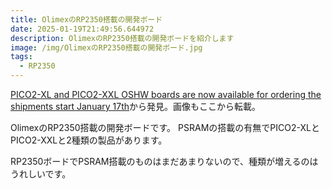 ```yaml
---
title: OlimexのRP2350搭載の開発ボード
date: 2025-01-19T21:49:56.644972
description: OlimexのRP2350搭載の開発ボードを紹介します
image: /img/OlimexのRP2350搭載の開発ボード.jpg
tags:
  - RP2350
---
```

[PICO2-XL and PICO2-XXL OSHW boards are now available for ordering the shipments start January 17th](https://olimex.wordpress.com/2025/01/10/pico2-xl-and-pico2-xxl-oshw-boards-are-now-available-for-ordering-the-shipments-start-january-17th/)から発見。画像もここから転載。

OlimexのRP2350搭載の開発ボードです。
PSRAMの搭載の有無でPICO2-XLとPICO2-XXLと2種類の製品があります。

RP2350ボードでPSRAM搭載のものはまだあまりないので、種類が増えるのはうれしいです。



